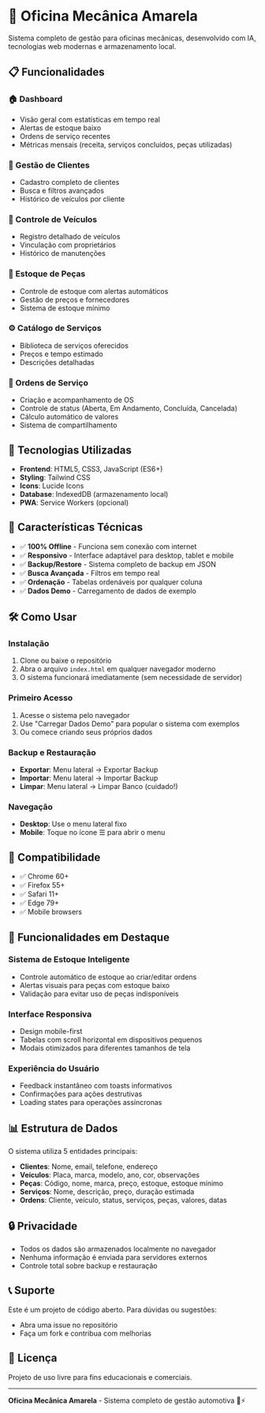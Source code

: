 # 🔧 Oficina Mecânica Amarela

Sistema completo de gestão para oficinas mecânicas, desenvolvido com IA, tecnologias web modernas e armazenamento local.

## 📋 Funcionalidades

### 🏠 Dashboard
- Visão geral com estatísticas em tempo real
- Alertas de estoque baixo
- Ordens de serviço recentes
- Métricas mensais (receita, serviços concluídos, peças utilizadas)

### 👥 Gestão de Clientes
- Cadastro completo de clientes
- Busca e filtros avançados
- Histórico de veículos por cliente

### 🚗 Controle de Veículos
- Registro detalhado de veículos
- Vinculação com proprietários
- Histórico de manutenções

### 🔩 Estoque de Peças
- Controle de estoque com alertas automáticos
- Gestão de preços e fornecedores
- Sistema de estoque mínimo

### ⚙️ Catálogo de Serviços
- Biblioteca de serviços oferecidos
- Preços e tempo estimado
- Descrições detalhadas

### 📝 Ordens de Serviço
- Criação e acompanhamento de OS
- Controle de status (Aberta, Em Andamento, Concluída, Cancelada)
- Cálculo automático de valores
- Sistema de compartilhamento

## 🚀 Tecnologias Utilizadas

- **Frontend**: HTML5, CSS3, JavaScript (ES6+)
- **Styling**: Tailwind CSS
- **Icons**: Lucide Icons
- **Database**: IndexedDB (armazenamento local)
- **PWA**: Service Workers (opcional)

## 💾 Características Técnicas

- ✅ **100% Offline** - Funciona sem conexão com internet
- ✅ **Responsivo** - Interface adaptável para desktop, tablet e mobile
- ✅ **Backup/Restore** - Sistema completo de backup em JSON
- ✅ **Busca Avançada** - Filtros em tempo real
- ✅ **Ordenação** - Tabelas ordenáveis por qualquer coluna
- ✅ **Dados Demo** - Carregamento de dados de exemplo

## 🛠️ Como Usar

### Instalação
1. Clone ou baixe o repositório
2. Abra o arquivo `index.html` em qualquer navegador moderno
3. O sistema funcionará imediatamente (sem necessidade de servidor)

### Primeiro Acesso
1. Acesse o sistema pelo navegador
2. Use "Carregar Dados Demo" para popular o sistema com exemplos
3. Ou comece criando seus próprios dados

### Backup e Restauração
- **Exportar**: Menu lateral → Exportar Backup
- **Importar**: Menu lateral → Importar Backup
- **Limpar**: Menu lateral → Limpar Banco (cuidado!)

### Navegação
- **Desktop**: Use o menu lateral fixo
- **Mobile**: Toque no ícone ☰ para abrir o menu

## 📱 Compatibilidade

- ✅ Chrome 60+
- ✅ Firefox 55+
- ✅ Safari 11+
- ✅ Edge 79+
- ✅ Mobile browsers

## 🎯 Funcionalidades em Destaque

### Sistema de Estoque Inteligente
- Controle automático de estoque ao criar/editar ordens
- Alertas visuais para peças com estoque baixo
- Validação para evitar uso de peças indisponíveis

### Interface Responsiva
- Design mobile-first
- Tabelas com scroll horizontal em dispositivos pequenos
- Modais otimizados para diferentes tamanhos de tela

### Experiência do Usuário
- Feedback instantâneo com toasts informativos
- Confirmações para ações destrutivas
- Loading states para operações assíncronas

## 📊 Estrutura de Dados

O sistema utiliza 5 entidades principais:
- **Clientes**: Nome, email, telefone, endereço
- **Veículos**: Placa, marca, modelo, ano, cor, observações
- **Peças**: Código, nome, marca, preço, estoque, estoque mínimo
- **Serviços**: Nome, descrição, preço, duração estimada
- **Ordens**: Cliente, veículo, status, serviços, peças, valores, datas

## 🔒 Privacidade

- Todos os dados são armazenados localmente no navegador
- Nenhuma informação é enviada para servidores externos
- Controle total sobre backup e restauração

## 📞 Suporte

Este é um projeto de código aberto. Para dúvidas ou sugestões:
- Abra uma issue no repositório
- Faça um fork e contribua com melhorias

## 📄 Licença

Projeto de uso livre para fins educacionais e comerciais.

---

**Oficina Mecânica Amarela** - Sistema completo de gestão automotiva 🚗⚡
